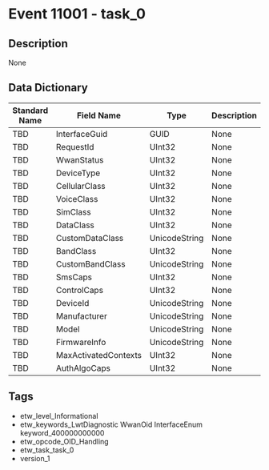 # Event 11001 - task_0

## Description
None

## Data Dictionary
|Standard Name|Field Name|Type|Description|Sample Value|
|---|---|---|---|---|
|TBD|InterfaceGuid|GUID|None|`None`|
|TBD|RequestId|UInt32|None|`None`|
|TBD|WwanStatus|UInt32|None|`None`|
|TBD|DeviceType|UInt32|None|`None`|
|TBD|CellularClass|UInt32|None|`None`|
|TBD|VoiceClass|UInt32|None|`None`|
|TBD|SimClass|UInt32|None|`None`|
|TBD|DataClass|UInt32|None|`None`|
|TBD|CustomDataClass|UnicodeString|None|`None`|
|TBD|BandClass|UInt32|None|`None`|
|TBD|CustomBandClass|UnicodeString|None|`None`|
|TBD|SmsCaps|UInt32|None|`None`|
|TBD|ControlCaps|UInt32|None|`None`|
|TBD|DeviceId|UnicodeString|None|`None`|
|TBD|Manufacturer|UnicodeString|None|`None`|
|TBD|Model|UnicodeString|None|`None`|
|TBD|FirmwareInfo|UnicodeString|None|`None`|
|TBD|MaxActivatedContexts|UInt32|None|`None`|
|TBD|AuthAlgoCaps|UInt32|None|`None`|

## Tags
* etw_level_Informational
* etw_keywords_LwtDiagnostic WwanOid InterfaceEnum keyword_400000000000
* etw_opcode_OID_Handling
* etw_task_task_0
* version_1